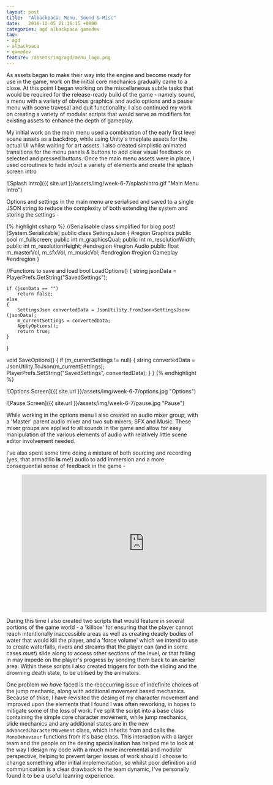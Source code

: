 ```yaml
---
layout: post
title:  "Albackpaca: Menu, Sound & Misc"
date:   2016-12-05 21:16:15 +0000
categories: agd albackpaca gamedev
tag:
- agd
- albackpaca
- gamedev
feature: /assets/img/agd/menu_logo.png
---
```


As assets began to make their way into the engine and become ready for use in the game, work on the initial core mechanics gradually came to a close. At this point I began working on the miscellaneous subtle tasks that would be required for the release-ready build of the game - namely sound, a menu with a variety of obvious graphical and audio options and a pause menu with scene travesal and quit functionality. I also continued my work on creating a variety of modular scripts that would serve as modifiers for existing assets to enhance the depth of gameplay.

My initial work on the main menu used a combination of the early first level scene assets as a backdrop, while using Unity's tmeplate assets for the actual UI whilst waiting for art assets. I also created simplistic animated transitions for the menu panels & buttons to add clear visual feedback on selected and pressed buttons. Once the main menu assets were in place, I used coroutines to fade in/out a variety of elements and create the splash screen intro

![Splash Intro]({{ site.url }}/assets/img/week-6-7/splashintro.gif "Main Menu Intro")

Options and settings in the main menu are serialised and saved to a single JSON string to reduce the complexity of both extending the system and storing the settings -


{% highlight csharp %}
//Serialisable class simplified for blog post!
[System.Serializable]
public class SettingsJson
{
    #region Graphics
    public bool m_fullscreen;
    public int m_graphicsQual;
    public int m_resolutionWidth;
    public int m_resolutionHeight;
    #endregion
    #region Audio
    public float m_masterVol, m_sfxVol, m_musicVol;
    #endregion
    #region Gameplay
    #endregion
}

//Functions to save and load
bool LoadOptions()
{
	string jsonData = PlayerPrefs.GetString("SavedSettings");

	if (jsonData == "")
		return false;
	else
	{
		SettingsJson convertedData = JsonUtility.FromJson<SettingsJson>(jsonData);
		m_currentSettings = convertedData;
		ApplyOptions();
		return true;
	}
}

void SaveOptions()
{
	if (m_currentSettings != null)
	{
		string convertedData = JsonUtility.ToJson(m_currentSettings);
		PlayerPrefs.SetString("SavedSettings", convertedData);
	}
}
{% endhighlight %} 

![Options Screen]({{ site.url }}/assets/img/week-6-7/options.jpg "Options")

![Pause Screen]({{ site.url }}/assets/img/week-6-7/pause.jpg "Pause")

While working in the options menu I also created an audio mixer group, with a 'Master' parent audio mixer and two sub mixers; SFX and Music. These mixer groups are applied to all sounds in the game and allow for easy manipulation of the various elements of audio with relatively little scene editor involvement needed.

I've also spent some time doing a mixture of both sourcing and recording (yes, that armadillo **is** me!) audio to add immersion and a more consequential sense of feedback in the game -
<figure>
	<iframe width="640" height="360" src="https://www.youtube.com/embed/LaXiIeAoNUE?autoplay=0&fs=0&iv_load_policy=3&showinfo=0&rel=0&cc_load_policy=0&start=13&vq=hd1080" frameborder="0"></iframe>
</figure>

During this time I also created two scripts that would feature in several portions of the game world - a 'killbox' for ensuring that the player cannot reach intentionally inaccessible areas as well as creating deadly bodies of water that would kill the player, and a 'force volume' which we intend to use to create waterfalls, rivers and streams that the player can (and in some cases *must*) slide along to access other sections of the level, or that falling in may impede on the player's progress by sending them back to an earlier area. Within these scripts I also created triggers for both the sliding and the drowning death state, to be utilised by the animators.

One problem we *have* faced is the reoccurring issue of indefinite choices of the jump mechanic, along with additional movement based mechanics. Because of thise, I have revisited the desing of my character movement and improved upon the elements that I found I was often reworking, in hopes to mitigate some of the loss of work. I've split the script into a base class containing the simple core character movement, while jump mechanics, slide mechanics and any additional states are in the new `AdvancedCharacterMovement` class, which inherits from and calls the `MonoBehaviour` functions from it's base class. This interaction with a larger team and the people on the desing specialisation has helped me to look at the way I design my code with a much more incremental and modular perspective, helping to prevent larger losses of work should I choose to change something after initial implementation, so whilst poor definition and communication is a clear drawback to the team dynamic, I've personally found it to be a useful leanring experience.


